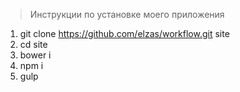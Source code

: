 > Инструкции по установке моего приложения

1. git clone https://github.com/elzas/workflow.git site
2. cd site
3. bower i
4. npm i
5. gulp
		